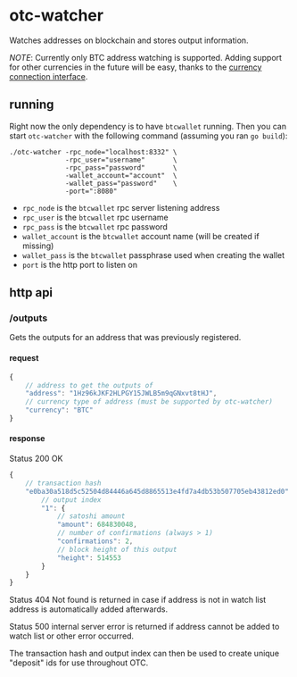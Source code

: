 # otc-watcher

Watches addresses on blockchain and stores output information.

*NOTE*: Currently only BTC address watching is supported. Adding support for other currencies in the future will be easy, thanks to the [currency connection interface](pkg/currency/currency.go).

## running

Right now the only dependency is to have `btcwallet` running. Then you can start `otc-watcher` with the following command (assuming you ran `go build`):

```
./otc-watcher -rpc_node="localhost:8332" \
              -rpc_user="username"       \
              -rpc_pass="password"       \
              -wallet_account="account"  \
              -wallet_pass="password"    \
              -port=":8080"
```

* `rpc_node` is the `btcwallet` rpc server listening address
* `rpc_user` is the `btcwallet` rpc username
* `rpc_pass` is the `btcwallet` rpc password
* `wallet_account` is the `btcwallet` account name (will be created if missing)
* `wallet_pass` is the `btcwallet` passphrase used when creating the wallet
* `port` is the http port to listen on

## http api

### /outputs

Gets the outputs for an address that was previously registered.

#### request

```js
{
	// address to get the outputs of
	"address": "1Hz96kJKF2HLPGY15JWLB5m9qGNxvt8tHJ",
	// currency type of address (must be supported by otc-watcher)
	"currency": "BTC"
}
```

#### response

Status 200 OK

```js
{
	// transaction hash
	"e0ba30a518d5c52504d84446a645d8865513e4fd7a4db53b507705eb43812ed0": {
		// output index	
		"1": {
			// satoshi amount
			"amount": 684830048,
			// number of confirmations (always > 1)
			"confirmations": 2,
			// block height of this output
			"height": 514553
		}
	}
}
```

Status 404 Not found is returned in case if address is not in watch list
address is automatically added afterwards.


Status 500 internal server error is returned if address cannot be added
to watch list or other error occurred.

The transaction hash and output index can then be used to create unique "deposit" ids for use throughout OTC.
